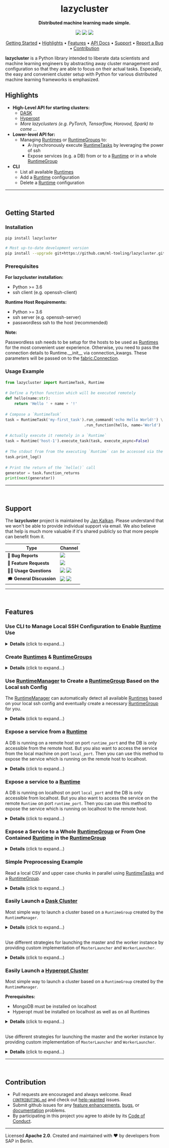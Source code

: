 <h1 align="center">
     lazycluster
    <br>
</h1>

<p align="center">
    <strong>Distributed machine learning made simple.</strong>
</p>

<p align="center">
    <a href="https://github.com/ml-tooling/lazycluster/blob/master/LICENSE" title="ML Hub License"><img src="https://img.shields.io/badge/License-Apache%202.0-green.svg"></a>
    <a href="https://gitter.im/ml-tooling/lazycluster" title="Chat on Gitter"><img src="https://badges.gitter.im/ml-tooling/lazycluster.svg"></a>
    <a href="https://twitter.com/mltooling" title="ML Tooling on Twitter"><img src="https://img.shields.io/twitter/follow/mltooling.svg?style=social"></a>
</p>

<p align="center">
  <a href="#getting-started">Getting Started</a> •
  <a href="#highlights">Highlights</a> •
  <a href="#features">Features</a> •
  <a href="./docs">API Docs</a> •
  <a href="#support">Support</a> •
  <a href="https://github.com/ml-tooling/ml-workspace/issues/new?labels=bug&template=01_bug-report.md">Report a Bug</a> •
  <a href="#contribution">Contribution</a>
</p>

**lazycluster** is a Python library intended to liberate data scientists and machine learning engineers by abstracting 
away cluster management and configuration so that they are able to focus on their actual tasks. Especially, the easy 
and convenient cluster setup with Python for various distributed machine learning frameworks is emphasized.

## Highlights

- **High-Level API for starting clusters:** 
    - [DASK](./docs/cluster.dask_cluster.md#daskcluster-class)
    - [Hyperopt](./docs/cluster.hyperopt_cluster.md#hyperoptcluster-class) 
    - *More *lazyclusters* (e.g. PyTorch, Tensorflow, Horovod, Spark) to come ...*
- **Lower-level API for:**
    - Managing [Runtimes](./docs/runtimes.md#runtime-class) or [RuntimeGroups](./docs/runtime_mgmt.md#runtimegroup-class) to:
        - A-/synchronously execute [RuntimeTasks](./docs/runtimes.md#runtimetask-class) by leveraging the power of ssh
        - Expose services (e.g. a DB) from or to a [Runtime](./docs/runtimes.md#runtime-class) or in a whole [RuntimeGroup](./docs/runtime_mgmt.md#runtimegroup-class)
- **CLI**
    - List all available [Runtimes](./docs/runtimes.md#runtime-class)
    - Add a [Runtime](./docs/runtimes.md#runtime-class) configuration
    - Delete a [Runtime](./docs/runtimes.md#runtime-class) configuration

---

<br>

## Getting Started

### Installation
```bash
pip install lazycluster
``` 
```bash
# Most up-to-date development version
pip install --upgrade git+https://github.com/ml-tooling/lazycluster.git@develop
``` 

### Prerequisites

**For lazycluster installation:**
- Python >= 3.6
- ssh client (e.g. openssh-client)

**Runtime Host Requirements:**
- Python >= 3.6
- ssh server (e.g. openssh-server)
- passwordless ssh to the host (recommended)

**Note:**

  Passwordless ssh needs to be setup for the hosts to be used as [Runtimes](./docs/runtimes.md#runtime-class) for the most convenient user experience. Otherwise, you need to pass the connection details to Runtime.\_\_init__ via connection_kwargs. These parameters will be passed on to the [fabric.Connection](http://docs.fabfile.org/en/2.4/api/connection.html#connect-kwargs-arg).

### Usage Example
```python
from lazycluster import RuntimeTask, Runtime

# Define a Python function which will be executed remotely
def hello(name:str):
    return 'Hello ' + name + '!'

# Compose a `RuntimeTask`
task = RuntimeTask('my-first_task').run_command('echo Hello World!') \
                                   .run_function(hello, name='World')
                                   
# Actually execute it remotely in a `Runtime`                                   
task = Runtime('host-1').execute_task(task, execute_async=False)

# The stdout from from the executing `Runtime` can be accessed via the execution log of the `RuntimeTask`
task.print_log()

# Print the return of the `hello()` call
generator = task.function_returns
print(next(generator))
```

---

<br>

## Support

The **lazycluster** project is maintained by [Jan Kalkan](https://www.linkedin.com/in/jan-kalkan-b5390284/). Please 
understand that we won't be able to provide individual support via email. We also believe that help is much more
valuable if it's shared publicly so that more people can benefit from it.

| Type                     | Channel                                              |
| ------------------------ | ------------------------------------------------------ |
| 🚨 **Bug Reports**       | <a href="https://github.com/ml-tooling/lazycluster/issues?utf8=%E2%9C%93&q=is%3Aopen+is%3Aissue+label%3Abug+sort%3Areactions-%2B1-desc+" title="Open Bug Report"><img src="https://img.shields.io/github/issues/ml-tooling/lazycluster/bug.svg"></a>                                 |
| 🎁 **Feature Requests**  | <a href="https://github.com/ml-tooling/lazycluster/issues?q=is%3Aopen+is%3Aissue+label%3Afeature-request+sort%3Areactions-%2B1-desc" title="Open Feature Request"><img src="https://img.shields.io/github/issues/ml-tooling/lazycluster/feature-request.svg?label=feature%20requests"></a>                                 |
| 👩‍💻 **Usage Questions**   |  <a href="https://stackoverflow.com/questions/tagged/ml-tooling" title="Open Question on Stackoverflow"><img src="https://img.shields.io/badge/stackoverflow-ml--tooling-orange.svg"></a> <a href="https://gitter.im/ml-tooling/lazycluster" title="Chat on Gitter"><img src="https://badges.gitter.im/ml-tooling/lazycluster.svg"></a> |
| 🗯 **General Discussion** | <a href="https://gitter.im/ml-tooling/lazycluster" title="Chat on Gitter"><img src="https://badges.gitter.im/ml-tooling/lazycluster.svg"></a>  <a href="https://twitter.com/mltooling" title="ML Tooling on Twitter"><img src="https://img.shields.io/twitter/follow/mltooling.svg?style=social"></a>

---

<br>

## Features

### Use CLI to Manage Local SSH Configuration to Enable [Runtime](./docs/runtimes.md#runtime-class) Use
<details>
<summary><b>Details</b> (click to expand...)</summary>

#### Add Host to SSH config 
The host is named `localhost` for user `root` accessible on `localhost` port `22` using the private key file found under 
~/.ssh/id_rsa.

```bash
lazycluster add-runtime localhost root@localhost:22 --id_file ~/.ssh/id_rsa
```
![Runtime Added](./docs/img/cli-runtime-added.png)
#### List all available runtimes incl. additional information like cpu, memory, etc.
Moreover, also incative hosts will be shown. Inactive means, that the host could not be reached via ssh and instantiated as a vlaid Runtime.
```bash
lazycluster list-runtimes     # will give short list with hosts
lazycluster list-runtimes -l  # will give print additional host information
```
![List Runtimes](./docs/img/cli-list-runtimes.png)

#### Delete the ssh config for 
*Note:* Corresponding remote ikernel will be deleted too if present.
```bash
lazycluster delete-runtime localhost
```
![Runtime Deleted](./docs/img/cli-runtime-deleted.png)
</details>

### Create [Runtimes](./docs/runtimes.md#runtime-class) & [RuntimeGroups](./docs/runtime_mgmt.md#runtimegroup-class)
<details>
<summary><b>Details</b> (click to expand...)</summary>

```python
from lazycluster import Runtime, RuntimeGroup

rt_1 = Runtime('host-1')
rt_2 = Runtime('host-1', working_dir='/workspace')

runtime_group = RuntimeGroup([rt_1, rt_2])
runtime_group = RuntimeGroup(hosts=['host-1', 'host-2'])
```
</details>

### Use [RuntimeManager](./docs/runtime_mgmt.md#runtimemanager-class) to Create a [RuntimeGroup](./docs/runtime_mgmt.md#runtimegroup-class) Based on the Local ssh Config
The [RuntimeManager](./docs/runtime_mgmt.md#runtimemanager-class) can automatically detect all available [Runtimes](./docs/runtimes.md#runtime-class) based on your local ssh config and eventually create a necessary [RuntimeGroup](./docs/runtime_mgmt.md#runtimegroup-class) for you.
<details>
<summary><b>Details</b> (click to expand...)</summary>

```python
from lazycluster import RuntimeManager, RuntimeGroup

runtime_group = RuntimeManager().create_group()
```
</details>

### Expose a service from a [Runtime](./docs/runtimes.md#runtime-class)
A DB is running on a remote host on port `runtime_port` and the DB is only accessible from the remote host. 
But you also want to access the service from the local machine on port `local_port`. Then you can use this 
method to expose the service which is running on the remote host to localhost.
<details>
<summary><b>Details</b> (click to expand...)</summary>

```python
from lazycluster import Runtime

# Create a Runtime
runtime = Runtime('host-1')

# Make the port 50000 from the Runtime accessible on localhost
runtime.expose_port_from_runtime(50000)

# Make the local port 40000 accessible on the Runtime
runtime.expose_port_to_runtime(40000)
```
</details>

### Expose a service to a [Runtime](./docs/runtimes.md#runtime-class)
A DB is running on localhost on port `local_port` and the DB is only accessible from localhost. 
But you also want to access the service on the remote `Runtime` on port `runtime_port`. Then you can use 
this method to expose the service which is running on localhost to the remote host.
<details>
<summary><b>Details</b> (click to expand...)</summary>

```python
from lazycluster import Runtime

# Create a Runtime
runtime = Runtime('host-1')

# Make the port 50000 from the Runtime accessible on localhost
runtime.expose_port_from_runtime(50000)

# Make the local port 40000 accessible on the Runtime
runtime.expose_port_to_runtime(40000)
```
</details>

### Expose a Service to a Whole [RuntimeGroup](./docs/runtime_mgmt.md#runtimegroup-class) or From One Contained [Runtime](./docs/runtimes.md#runtime-class) in the [RuntimeGroup](./docs/runtime_mgmt.md#runtimegroup-class)
<details>
<summary><b>Details</b> (click to expand...)</summary>

```python
from lazycluster import RuntimeGroup

# Create a RuntimeGroup
runtime_group = RuntimeGroup('host1', 'host-2', 'host-3')

# Make the local port 50000 accessible on all Runtimes contained in the RuntimeGroup
runtime_group.expose_port_to_runtimes(50000)


# Make the port 40000 which is running on host-1 accessible on all other Runtimes in the RuntimeGroup
runtime_group.expose_port_from_runtime_to_group('host-1', 40000)
```
</details>

### Simple Preprocessing Example
Read a local CSV and upper case chunks in parallel using [RuntimeTasks](./docs/runtimes.md#runtimetask-class)
and a [RuntimeGroup](./docs/runtime_mgmt.md#runtimegroup-class).
<details>
<summary><b>Details</b> (click to expand...)</summary>

```python
from typing import List
import pandas as pd
from lazycluster import RuntimeTask, RuntimeManager

# Define the function to be executed remotely
def preprocess(docs: List[str]):
    return [str(doc).lower() for doc in docs]
    
file_path = '/path/to/file.csv'

runtime_group = RuntimeManager().create_group()

tasks = []

# Distribute chunks of the csv and start the preprocessing in parallel in the RuntimeGroup
for df_chunk in pd.read_csv(file_path, sep=';', chunksize=500):
    
    task = RuntimeTask().run_function(preprocess, docs=df_chunk['text'].tolist())
    
    tasks.append(runtime_group.execute_task(task))

# Wait until all executions are done   
runtime_group.join()    

# Get the return data and print it
index = 0
for chunk in runtime_group.function_returns:  
    print('Chunk: ' + str(index))
    index += 1
    print(chunk)
```
</details>

### Easily Launch a [Dask Cluster](./docs/cluster.dask_cluster.md#daskcluster-class)

Most simple way to launch a cluster based on a `RuntimeGroup` created by the `RuntimeManager`.
<details>
<summary><b>Details</b> (click to expand...)</summary>

```python
from lazycluster import RuntimeManager
from lazycluster.cluster.dask_cluster import DaskCluster

cluster = DaskCluster(RuntimeManager().create_group())
cluster.start()
```

Test the cluster setup

```python
# Define test functions to be executed in parallel via DASK
def square(x):
    return x ** 2

def neg(x):
    return -x

# Get a DASK client instance
client = cluster.get_client()

# Execute the computation
A = client.map(square, range(10))
B = client.map(neg, A)
total = client.submit(sum, B, )
res = total.result()

print('Result: ' + str(res))
```
</details>
<br/>

Use different strategies for launching the master and the worker instance by providing custom implementation of `MasterLauncher` and `WorkerLauncher`.
<details>
<summary><b>Details</b> (click to expand...)</summary>

```python
cluster = DaskCluster(RuntimeManager().create_group(),
                      MyMasterLauncherImpl(),
                      MyWorkerLauncherImpl())
cluster.start()
```
</details>

### Easily Launch a [Hyperopt Cluster](./docs/cluster.hyperopt_cluster.md#hyperoptcluster-class)
Most simple way to launch a cluster based on a `RuntimeGroup` created by the `RuntimeManager`.

**Prerequisites:** 
- MongoDB must be installed on localhost
- Hyperopt must be installed on localhost as well as on all Runtimes

<details>
<summary><b>Details</b> (click to expand...)</summary>

```python
from lazycluster import RuntimeManager
from lazycluster.cluster.hyperopt_cluster import HyperoptCluster

cluster = HyperoptCluster(RuntimeManager().create_group())
cluster.start()
```

Test the cluster setup using the simple [example](https://github.com/hyperopt/hyperopt/wiki/Parallelizing-Evaluations-During-Search-via-MongoDB) to minimize the sin function. 

**Note:** The call to fmin is also done on localhost. The objective function gets sent to the hyperopt workers by fmin. So there is no need to trigger the execution of fmin or the objective function on the individual Runtimes. See hyperopt docs for detailed explanation.  

```python
import math
from hyperopt import fmin, tpe, hp
from hyperopt.mongoexp import MongoTrials

# You can retrieve the the actual url required by MongoTrials form the cluster instance
trials = MongoTrials(cluster.mongo_url, exp_key='exp1')
objective_function = math.sin
best = fmin(objective_function, hp.uniform('x', -2, 2), trials=trials, algo=tpe.suggest, max_evals=10)
```
</details>
<br/>

Use different strategies for launching the master and the worker instance by providing custom implementation of 
`MasterLauncher` and `WorkerLauncher`.
<details>
<summary><b>Details</b> (click to expand...)</summary>

```python
cluster = HyperoptCluster(RuntimeManager().create_group(),
                          MyMasterLauncherImpl(),
                          MyWorkerLauncherImpl())
cluster.start()
```
</details>

---

<br>

## Contribution

- Pull requests are encouraged and always welcome. Read [`CONTRIBUTING.md`](https://github.com/ml-tooling/lazycluster/tree/master/CONTRIBUTING.md) and check out [help-wanted](https://github.com/ml-tooling/lazycluster/issues?utf8=%E2%9C%93&q=is%3Aopen+is%3Aissue+label%3A"help+wanted"+sort%3Areactions-%2B1-desc+) issues.
- Submit github issues for any [feature enhancements](https://github.com/ml-tooling/lazycluster/issues/new?assignees=&labels=feature-request&template=02_feature-request.md&title=), [bugs](https://github.com/ml-tooling/lazycluster/issues/new?assignees=&labels=bug&template=01_bug-report.md&title=), or [documentation](https://github.com/ml-tooling/lazycluster/issues/new?assignees=&labels=enhancement%2C+docs&template=03_documentation.md&title=) problems. 
- By participating in this project you agree to abide by its [Code of Conduct](https://github.com/ml-tooling/lazycluster/tree/master/CODE_OF_CONDUCT.md).

---

Licensed **Apache 2.0**. Created and maintained with ❤️ by developers from SAP in Berlin.
